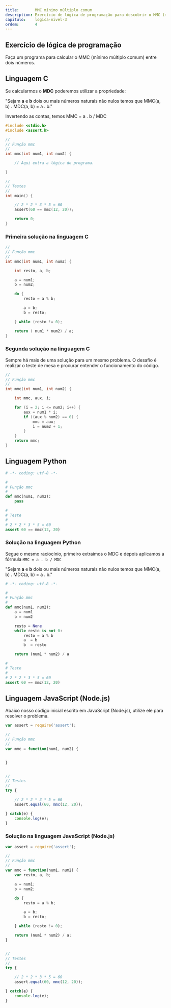 ```yaml
---
title:       MMC mínimo múltiplo comum
description: Exercício de lógica de programação para descobrir o MMC (mínimo múltiplo comum).
capitulo:    logica-nivel-3
ordem:       4
---
```




## Exercício de lógica de programação

Faça um programa para calcular o MMC (mínimo múltiplo comum) entre dois números.



## Linguagem C

Se calcularmos o __MDC__ poderemos utilizar a propriedade:

"Sejam __a__ e __b__ dois ou mais números naturais não nulos temos que MMC(a, b) . MDC(a, b) = a . b."

Invertendo as contas, temos MMC = a . b / MDC


```c
#include <stdio.h>
#include <assert.h>

//
// Função mmc
//
int mmc(int num1, int num2) {

    // Aqui entra a lógica do programa.

}

//
// Testes
//
int main() {

    // 2 * 2 * 3 * 5 = 60
    assert(60 == mmc(12, 20));

    return 0;
}
```


### Primeira solução na linguagem C

```c
//
// Função mmc
//
int mmc(int num1, int num2) {

    int resto, a, b;

    a = num1;
    b = num2;

    do {
        resto = a % b;

        a = b;
        b = resto;

    } while (resto != 0);

    return ( num1 * num2) / a;
}
```


### Segunda solução na linguagem C

Sempre há mais de uma solução para um mesmo problema. O desafio é realizar o teste de mesa e procurar entender o
funcionamento do código.

```c
//
// Função mmc
//
int mmc(int num1, int num2) {

    int mmc, aux, i;

    for (i = 2; i <= num2; i++) {
        aux = num1 * i;
        if ((aux % num2) == 0) {
            mmc = aux;
            i = num2 + 1;
        }
    }
    return mmc;
}
```



## Linguagem Python

```python
# -*- coding: utf-8 -*-

#
# Função mmc
#
def mmc(num1, num2):
    pass

#
# Teste
#
# 2 * 2 * 3 * 5 = 60
assert 60 == mmc(12, 20)
```


### Solução na linguagem Python

Segue o mesmo raciocínio, primeiro extraímos o MDC e depois aplicamos a fórmula `MMC = a . b / MDC`

"Sejam __a__ e __b__ dois ou mais números naturais não nulos temos que MMC(a, b) . MDC(a, b) = a . b."


```python
# -*- coding: utf-8 -*-

#
# Função mmc
#
def mmc(num1, num2):
    a = num1
    b = num2

    resto = None
    while resto is not 0:
        resto = a % b
        a  = b
        b  = resto

    return (num1 * num2) / a

#
# Teste
#
# 2 * 2 * 3 * 5 = 60
assert 60 == mmc(12, 20)
```




## Linguagem JavaScript (Node.js)

Abaixo nosso código inicial escrito em JavaScript (Node.js), utilize ele para resolver o problema.


```javascript
var assert = require('assert');

//
// Função mmc
//
var mmc = function(num1, num2) {


}


//
// Testes
//
try {

    // 2 * 2 * 3 * 5 = 60
    assert.equal(60, mmc(12, 20));

} catch(e) {
    console.log(e);
}
```


### Solução na linguagem JavaScript (Node.js)


```javascript
var assert = require('assert');

//
// Função mmc
//
var mmc = function(num1, num2) {
    var resto, a, b;

    a = num1;
    b = num2;

    do {
        resto = a % b;

        a = b;
        b = resto;

    } while (resto != 0);

    return (num1 * num2) / a;
}


//
// Testes
//
try {

    // 2 * 2 * 3 * 5 = 60
    assert.equal(60, mmc(12, 20));

} catch(e) {
    console.log(e);
}
```
